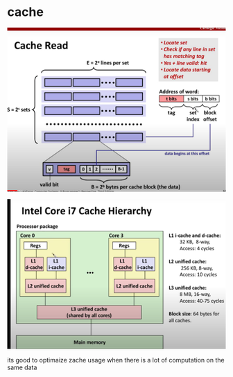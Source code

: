 # cache

![alt text](image-3.png)

![alt text](image-4.png)

its good to optimaize zache usage when there is a lot of computation on the same data

